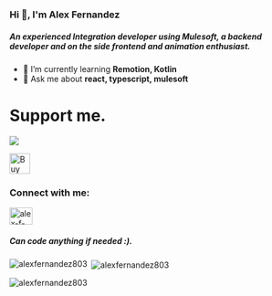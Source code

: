

<h3 align="left">Hi 👋, I'm Alex Fernandez</h3>
<h5 align="left">An experienced Integration developer using Mulesoft, a backend developer and on the side frontend and animation enthusiast.</h5>

- 🌱 I’m currently learning **Remotion, Kotlin** 
- 💬 Ask me about **react, typescript, mulesoft**

# Support me.
<p>
<a href="https://www.buymeacoffee.com/alexfernandez"><img src="https://img.buymeacoffee.com/button-api/?text=Buy me a coffee&emoji=&slug=alexfernandez&button_colour=FFDD00&font_colour=000000&font_family=Cookie&outline_colour=000000&coffee_colour=ffffff" /></a>
</p>
<a href='https://ko-fi.com/Y8Y8I8R7D' target='_blank'><img height='36' style='border:0px;height:36px;' src='https://storage.ko-fi.com/cdn/kofi2.png?v=3' border='0' alt='Buy Me a Coffee at ko-fi.com' /></a>

<h3 align="left">Connect with me:</h3>
<p align="left">
<a href="https://linkedin.com/in/alex-f-17a5bb56" target="blank"><img align="center" src="https://raw.githubusercontent.com/rahuldkjain/github-profile-readme-generator/master/src/images/icons/Social/linked-in-alt.svg" alt="alex-f-17a5bb56" height="30" width="40" /></a>
</p>

<h5 align="left">Can code anything if needed :).</h5>

<p><img align="left" src="https://github-readme-stats.vercel.app/api/top-langs?username=alexfernandez803&show_icons=true&locale=en&layout=compact" alt="alexfernandez803" /></p>

<p>&nbsp;<img align="center" src="https://github-readme-stats.vercel.app/api?username=alexfernandez803&show_icons=true&locale=en" alt="alexfernandez803" /></p>

<p><img align="center" src="https://github-readme-streak-stats.herokuapp.com/?user=alexfernandez803&" alt="alexfernandez803" /></p>
